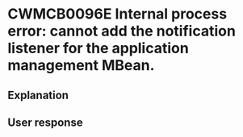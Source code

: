# CWMCB0096E Internal process error: cannot add the notification listener for the application management MBean.

## Explanation

## User response